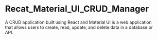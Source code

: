# Recat_Material_UI_CRUD_Manager
A CRUD application built using React and Material UI is a web application that allows users to create, read, update, and delete data in a database or API.

